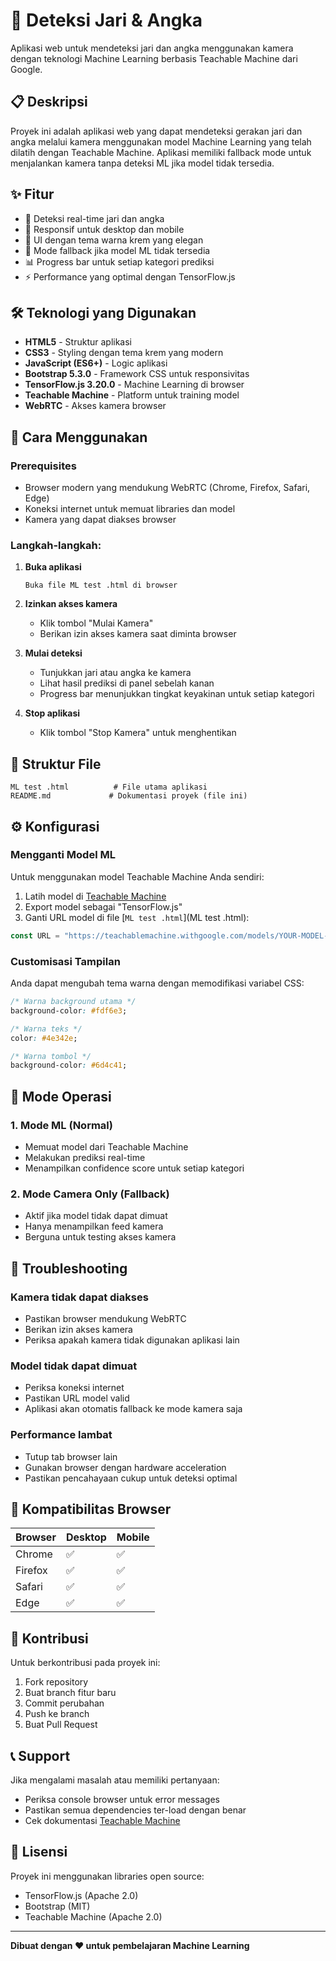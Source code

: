 # 🎥 Deteksi Jari & Angka

Aplikasi web untuk mendeteksi jari dan angka menggunakan kamera dengan teknologi Machine Learning berbasis Teachable Machine dari Google.

## 📋 Deskripsi

Proyek ini adalah aplikasi web yang dapat mendeteksi gerakan jari dan angka melalui kamera menggunakan model Machine Learning yang telah dilatih dengan Teachable Machine. Aplikasi memiliki fallback mode untuk menjalankan kamera tanpa deteksi ML jika model tidak tersedia.

## ✨ Fitur

- 🎯 Deteksi real-time jari dan angka
- 📱 Responsif untuk desktop dan mobile
- 🎨 UI dengan tema warna krem yang elegan
- 🔄 Mode fallback jika model ML tidak tersedia
- 📊 Progress bar untuk setiap kategori prediksi
- ⚡ Performance yang optimal dengan TensorFlow.js

## 🛠️ Teknologi yang Digunakan

- **HTML5** - Struktur aplikasi
- **CSS3** - Styling dengan tema krem yang modern
- **JavaScript (ES6+)** - Logic aplikasi
- **Bootstrap 5.3.0** - Framework CSS untuk responsivitas
- **TensorFlow.js 3.20.0** - Machine Learning di browser
- **Teachable Machine** - Platform untuk training model
- **WebRTC** - Akses kamera browser

## 🚀 Cara Menggunakan

### Prerequisites
- Browser modern yang mendukung WebRTC (Chrome, Firefox, Safari, Edge)
- Koneksi internet untuk memuat libraries dan model
- Kamera yang dapat diakses browser

### Langkah-langkah:

1. **Buka aplikasi**
   ```
   Buka file ML test .html di browser
   ```

2. **Izinkan akses kamera**
   - Klik tombol "Mulai Kamera"
   - Berikan izin akses kamera saat diminta browser

3. **Mulai deteksi**
   - Tunjukkan jari atau angka ke kamera
   - Lihat hasil prediksi di panel sebelah kanan
   - Progress bar menunjukkan tingkat keyakinan untuk setiap kategori

4. **Stop aplikasi**
   - Klik tombol "Stop Kamera" untuk menghentikan

## 📁 Struktur File

```
ML test .html          # File utama aplikasi
README.md             # Dokumentasi proyek (file ini)
```

## ⚙️ Konfigurasi

### Mengganti Model ML

Untuk menggunakan model Teachable Machine Anda sendiri:

1. Latih model di [Teachable Machine](https://teachablemachine.withgoogle.com/)
2. Export model sebagai "TensorFlow.js"
3. Ganti URL model di file [`ML test .html`](ML test .html):

```javascript
const URL = "https://teachablemachine.withgoogle.com/models/YOUR-MODEL-ID/";
```

### Customisasi Tampilan

Anda dapat mengubah tema warna dengan memodifikasi variabel CSS:

```css
/* Warna background utama */
background-color: #fdf6e3;

/* Warna teks */
color: #4e342e;

/* Warna tombol */
background-color: #6d4c41;
```

## 🎯 Mode Operasi

### 1. Mode ML (Normal)
- Memuat model dari Teachable Machine
- Melakukan prediksi real-time
- Menampilkan confidence score untuk setiap kategori

### 2. Mode Camera Only (Fallback)
- Aktif jika model tidak dapat dimuat
- Hanya menampilkan feed kamera
- Berguna untuk testing akses kamera

## 🚨 Troubleshooting

### Kamera tidak dapat diakses
- Pastikan browser mendukung WebRTC
- Berikan izin akses kamera
- Periksa apakah kamera tidak digunakan aplikasi lain

### Model tidak dapat dimuat
- Periksa koneksi internet
- Pastikan URL model valid
- Aplikasi akan otomatis fallback ke mode kamera saja

### Performance lambat
- Tutup tab browser lain
- Gunakan browser dengan hardware acceleration
- Pastikan pencahayaan cukup untuk deteksi optimal

## 📱 Kompatibilitas Browser

| Browser | Desktop | Mobile |
|---------|---------|--------|
| Chrome  | ✅      | ✅     |
| Firefox | ✅      | ✅     |
| Safari  | ✅      | ✅     |
| Edge    | ✅      | ✅     |

## 🤝 Kontribusi

Untuk berkontribusi pada proyek ini:

1. Fork repository
2. Buat branch fitur baru
3. Commit perubahan
4. Push ke branch
5. Buat Pull Request

## 📞 Support

Jika mengalami masalah atau memiliki pertanyaan:

- Periksa console browser untuk error messages
- Pastikan semua dependencies ter-load dengan benar
- Cek dokumentasi [Teachable Machine](https://teachablemachine.withgoogle.com/)

## 📄 Lisensi

Proyek ini menggunakan libraries open source:
- TensorFlow.js (Apache 2.0)
- Bootstrap (MIT)
- Teachable Machine (Apache 2.0)

---

**Dibuat dengan ❤️ untuk pembelajaran Machine Learning**